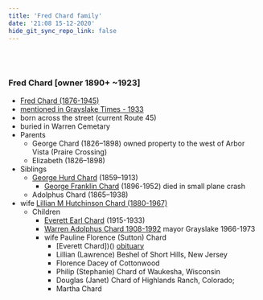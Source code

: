 ```yaml
---
title: 'Fred Chard family'
date: '21:08 15-12-2020'
hide_git_sync_repo_link: false
---
```

<link id="linkstyle" rel='stylesheet' href='/css/av_history.css'/>
<br>
<br>

### Fred Chard [owner 1890+ ~1923]
- [Fred Chard (1876-1945)](https://www.findagrave.com/memorial/38520892/fred-george-chard)
- [mentioned in Grayslake Times - 1933](https://grayslakehistory.org/wp-content/uploads/Jan-2002.pdf)
- born across the street (current Route 45)
- buried in Warren Cemetary
- Parents
   - George Chard (1826–1898) owned property to the west of Arbor Vista (Praire Crossing)
   - Elizabeth (1826–1898)
- Siblings 
   - [George Hurd Chard](https://www.findagrave.com/memorial/52323894/george-hurd-chard) (1859–1913)
     - [George Franklin Chard](https://www.findagrave.com/memorial/117414241/george-franklin-chard) (1896-1952) died in small plane crash
   - Adolphus Chard (1865–1938)
- wife [Lillian M Hutchinson Chard (1880-1967)](https://www.findagrave.com/memorial/38520921/lillian-m-chard)
   - Children
     - [Everett Earl Chard](https://www.findagrave.com/memorial/44006014/everett-earl-chard) \(1915-1933\) 
     - [Warren Adolphus Chard 1908-1992](https://www.geni.com/people/Warren-Chard/6000000017876550171) mayor Grayslake 1966-1973  
      - wife  Pauline Florence (Sutton) Chard
        - [Everett Chard])() [obituary](https://www.granitefallsnews.com/article/20100107/NEWS/301079941)
        - Lillian (Lawrence) Beshel of Short Hills, New Jersey 
        - Florence Dacey of Cottonwood
        - Philip (Stephanie) Chard of Waukesha, Wisconsin
        - Douglas (Janet) Chard of Highlands Ranch, Colorado;
        - Martha Chard
